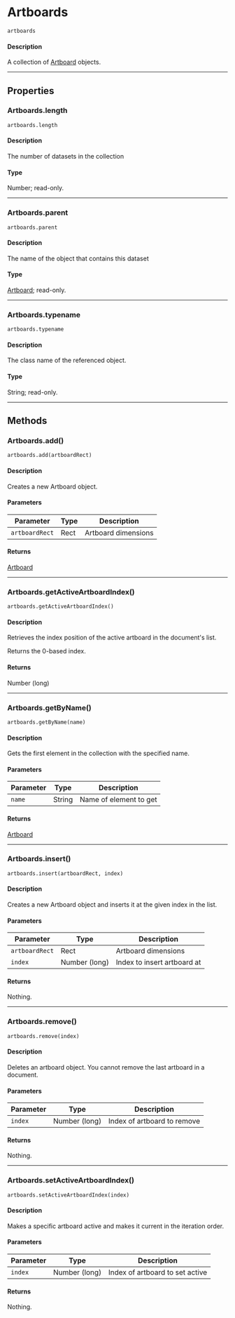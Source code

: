 # Artboards

`artboards`

#### Description

A collection of [Artboard](./Artboard.md) objects.

---

## Properties

### Artboards.length

`artboards.length`

#### Description

The number of datasets in the collection

#### Type

Number; read-only.

---

### Artboards.parent

`artboards.parent`

#### Description

The name of the object that contains this dataset

#### Type

[Artboard](./Artboard.md); read-only.

---

### Artboards.typename

`artboards.typename`

#### Description

The class name of the referenced object.

#### Type

String; read-only.

---

## Methods

### Artboards.add()

`artboards.add(artboardRect)`

#### Description

Creates a new Artboard object.

#### Parameters

|   Parameter    | Type |     Description     |
| -------------- | ---- | ------------------- |
| `artboardRect` | Rect | Artboard dimensions |

#### Returns

[Artboard](./Artboard.md)

---

### Artboards.getActiveArtboardIndex()

`artboards.getActiveArtboardIndex()`

#### Description

Retrieves the index position of the active artboard in the document's list.

Returns the 0-based index.

#### Returns

Number (long)

---

### Artboards.getByName()

`artboards.getByName(name)`

#### Description

Gets the first element in the collection with the specified name.

#### Parameters

| Parameter |  Type  |      Description       |
| --------- | ------ | ---------------------- |
| `name`    | String | Name of element to get |

#### Returns

[Artboard](./Artboard.md)

---

### Artboards.insert()

`artboards.insert(artboardRect, index)`

#### Description

Creates a new Artboard object and inserts it at the given index in the list.

#### Parameters

|   Parameter    |     Type      |         Description         |
| -------------- | ------------- | --------------------------- |
| `artboardRect` | Rect          | Artboard dimensions         |
| `index`        | Number (long) | Index to insert artboard at |

#### Returns

Nothing.

---

### Artboards.remove()

`artboards.remove(index)`

#### Description

Deletes an artboard object. You cannot remove the last artboard in a document.

#### Parameters

| Parameter |     Type      |         Description         |
| --------- | ------------- | --------------------------- |
| `index`   | Number (long) | Index of artboard to remove |

#### Returns

Nothing.

---

### Artboards.setActiveArtboardIndex()

`artboards.setActiveArtboardIndex(index)`

#### Description

Makes a specific artboard active and makes it current in the iteration order.

#### Parameters

| Parameter |     Type      |           Description           |
| --------- | ------------- | ------------------------------- |
| `index`   | Number (long) | Index of artboard to set active |

#### Returns

Nothing.
